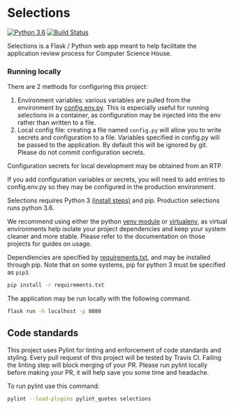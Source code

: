 # Selections
[![Python 3.6](https://img.shields.io/badge/python-3.6-blue.svg)](https://www.python.org/downloads/release/python-360/)
[![Build Status](https://travis-ci.org/ComputerScienceHouse/csh-selections.svg?branch=develop)](https://travis-ci.org/ComputerScienceHouse/csh-selections)

Selections is a Flask / Python web app meant to help facilitate the application review process for Computer Science House.

### Running locally
There are 2 methods for configuring this project:
1. Environment variables: various variables are pulled from the environment by [config.env.py](./config.env.py). This is especially useful for running selections in a container, as configuration may be injected into the env rather than written to a file.
2. Local config file: creating a file named `config.py` will allow you to write secrets and configuration to a file. Variables specified in config.py will be passed to the application. By default this will be ignored by git. Please do not commit configuration secrets.

Configuration secrets for local development may be obtained from an RTP.

If you add configuration variables or secrets, you will need to add entries to config.env.py so they may be configured in the production environment.

 Selections requires Python 3 [(install steps)](https://docs.python-guide.org/starting/installation/) and pip. Production selections runs python 3.6.

We recommend using either the python [venv module](https://docs.python.org/3.6/library/venv.html) or [virtualenv](https://virtualenv.pypa.io/en/latest/index.html), as virtual environments help isolate your project dependencies and keep your system cleaner and more stable. Please refer to the documentation on those projects for guides on usage.


Dependiencies are specified by [requirements.txt](./requirements.txt), and may be installed through pip. Note that on some systems, pip for python 3 must be specified as `pip3`.
 ```bash
pip install -r requirements.txt
```

The application may be run locally with the following command.
```bash
flask run -h localhost -p 8080
 ```

## Code standards
This project uses Pylint for linting and enforcement of code standards and styling.
Every pull request of this project will be tested by Travis CI.
Failing the linting step will block merging of your PR.
Please run pylint locally before making your PR, it will help save you some time and headache.

To run pylint use this command:
```bash
pylint --load-plugins pylint_quotes selections
```
